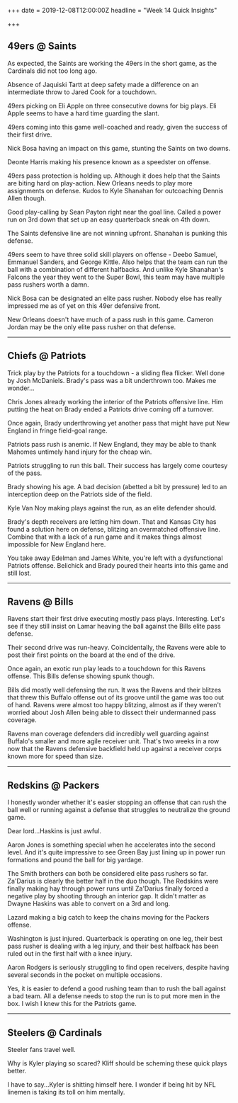 +++
date = 2019-12-08T12:00:00Z
headline = "Week 14 Quick Insights"

+++
## 49ers @ Saints

As expected, the Saints are working the 49ers in the short game, as the Cardinals did not too long ago.

Absence of Jaquiski Tartt at deep safety made a difference on an intermediate throw to Jared Cook for a touchdown.

49ers picking on Eli Apple on three consecutive downs for big plays. Eli Apple seems to have a hard time guarding the slant.

49ers coming into this game well-coached and ready, given the success of their first drive.

Nick Bosa having an impact on this game, stunting the Saints on two downs.

Deonte Harris making his presence known as a speedster on offense.

49ers pass protection is holding up. Although it does help that the Saints are biting hard on play-action. New Orleans needs to play more assignments on defense. Kudos to Kyle Shanahan for outcoaching Dennis Allen though.

Good play-calling by Sean Payton right near the goal line. Called a power run on 3rd down that set up an easy quarterback sneak on 4th down. 

The Saints defensive line are not winning upfront. Shanahan is punking this defense.

49ers seem to have three solid skill players on offense - Deebo Samuel, Emmanuel Sanders, and George Kittle. Also helps that the team can run the ball with a combination of different halfbacks. And unlike Kyle Shanahan's Falcons the year they went to the Super Bowl, this team may have multiple pass rushers worth a damn.

Nick Bosa can be designated an elite pass rusher. Nobody else has really impressed me as of yet on this 49er defensive front.

New Orleans doesn't have much of a pass rush in this game. Cameron Jordan may be the only elite pass rusher on that defense.

***

## Chiefs @ Patriots

Trick play by the Patriots for a touchdown - a sliding flea flicker. Well done by Josh McDaniels. Brady's pass was a bit underthrown too. Makes me wonder... 

Chris Jones already working the interior of the Patriots offensive line. Him putting the heat on Brady ended a Patriots drive coming off a turnover.

Once again, Brady underthrowing yet another pass that might have put New England in fringe field-goal range.

Patriots pass rush is anemic. If New England, they may be able to thank Mahomes untimely hand injury for the cheap win.

Patriots struggling to run this ball. Their success has largely come courtesy of the pass.

Brady showing his age. A bad decision (abetted a bit by pressure) led to an interception deep on the Patriots side of the field.

Kyle Van Noy making plays against the run, as an elite defender should.

Brady's depth receivers are letting him down. That and Kansas City has found a solution here on defense, blitzing an overmatched offensive line. Combine that with a lack of a run game and it makes things almost impossible for New England here.

You take away Edelman and James White, you're left with a dysfunctional Patriots offense. Belichick and Brady poured their hearts into this game and still lost.

***

## Ravens @ Bills

Ravens start their first drive executing mostly pass plays. Interesting. Let's see if they still insist on Lamar heaving the ball against the Bills elite pass defense. 

Their second drive was run-heavy. Coincidentally, the Ravens were able to post their first points on the board at the end of the drive.

Once again, an exotic run play leads to a touchdown for this Ravens offense. This Bills defense showing spunk though.

Bills did mostly well defensing the run. It was the Ravens and their blitzes that threw this Buffalo offense out of its groove until the game was too out of hand. Ravens were almost too happy blitzing, almost as if they weren't worried about Josh Allen being able to dissect their undermanned pass coverage.

Ravens man coverage defenders did incredibly well guarding against Buffalo's smaller and more agile receiver unit. That's two weeks in a row now that the Ravens defensive backfield held up against a receiver corps known more for speed than size.

***

## Redskins @ Packers

I honestly wonder whether it's easier stopping an offense that can rush the ball well or running against a defense that struggles to neutralize the ground game.

Dear lord...Haskins is just awful.

Aaron Jones is something special when he accelerates into the second level. And it's quite impressive to see Green Bay just lining up in power run formations and pound the ball for big yardage.

The Smith brothers can both be considered elite pass rushers so far. Za'Darius is clearly the better half in the duo though. The Redskins were finally making hay through power runs until Za'Darius finally forced a negative play by shooting through an interior gap. It didn't matter as Dwayne Haskins was able to convert on a 3rd and long.

Lazard making a big catch to keep the chains moving for the Packers offense.

Washington is just injured. Quarterback is operating on one leg, their best pass rusher is dealing with a leg injury, and their best halfback has been ruled out in the first half with a knee injury.

Aaron Rodgers is seriously struggling to find open receivers, despite having several seconds in the pocket on multiple occasions.

Yes, it is easier to defend a good rushing team than to rush the ball against a bad team. All a defense needs to stop the run is to put more men in the box. I wish I knew this for the Patriots game.

***

## Steelers @ Cardinals

Steeler fans travel well.

Why is Kyler playing so scared? Kliff should be scheming these quick plays better.

I have to say...Kyler is shitting himself here. I wonder if being hit by NFL linemen is taking its toll on him mentally.